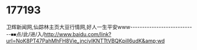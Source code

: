 # 177193
卫辉新闻网,仙踪林主页大豆行情网,好人一生平安www----------------------------⏹⏹点/此/进/入/http://www.baidu.com/link?url=NoK8PT47PahMhFH8Vie_jnciyIKNTTtVBQKpill6udK&amp;wd
